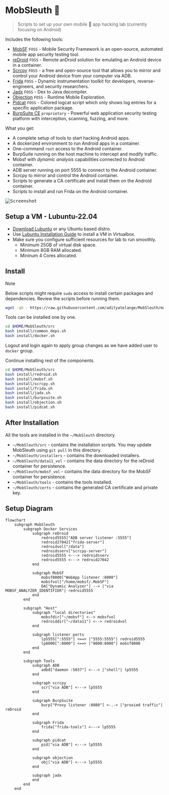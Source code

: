 # MobSleuth 📲

> Scripts to set up your own mobile 📱 app hacking lab (currently focusing on Android)

Includes the following tools:

- [MobSF](https://github.com/MobSF/Mobile-Security-Framework-MobSF) `FOSS` - Mobile Security Framework is an open-source, automated mobile app security testing tool.
- [reDroid](https://github.com/remote-android/redroid-doc) `FOSS` - Remote anDroid solution for emulating an Android device in a container.
- [Scrcpy](https://github.com/Genymobile/scrcpy) `FOSS` - a free and open-source tool that allows you to mirror and control your Android device from your computer via ADB.
- [Frida](https://github.com/frida/frida) `FOSS` - Dynamic instrumentation toolkit for developers, reverse-engineers, and security researchers.
- [Jadx](https://github.com/skylot/jadx) `FOSS` - Dex to Java decompiler.
- [Objection](https://github.com/sensepost/objection) `FOSS` - Runtime Mobile Exploration.
- [Pidcat](https://github.com/JakeWharton/pidcat) `FOSS` - Colored logcat script which only shows log entries for a specific application package.
- [BurpSuite CE](https://portswigger.net/burp/documentation/desktop/getting-started) `proprietary` - Powerful web application security testing platform with interception, scanning, fuzzing, and more.

What you get:
- A complete setup of tools to start hacking Android apps.
- A dockerized environment to run Android apps in a container.
- One-command `root` access to the Android container.
- BurpSuite running on the host machine to intercept and modify traffic.
- Mobsf with *dynamic analysis* capabilities connected to Android container.
- ADB server running on port 5555 to connect to the Android container.
- Scrcpy to mirror and control the Android container.
- Scripts to generate a CA certificate and install them on the Android container.
- Scripts to install and run Frida on the Android container.

<kbd>![Screenshot](https://github.com/adityatelange/MobSleuth/assets/21258296/c5a2d717-ba51-4209-8140-7d204e14579c)</kbd>


## Setup a VM - Lubuntu-22.04

- [Download Lubuntu](https://lubuntu.me/downloads/) or any Ubuntu based distro.
- Use [Lubuntu Installation Guide](https://manual.lubuntu.me/stable/1/1.3/installation.html) to install a VM in Virtualbox.
- Make sure you configure sufficient resources for lab to run smoothly.
  - Minimum 25GB of virtual disk space.
  - Minimum 8GB RAM allocated.
  - Mininum 4 Cores allocated.

## Install

> [!NOTE]  
> Below scripts might require `sudo` access to install certain packages and dependencies.
> Review the scripts before running them.

```sh
wget -qO - https://raw.githubusercontent.com/adityatelange/MobSleuth/main/install.sh | bash
```

Tools can be installed one by one.

```sh
cd $HOME/MobSleuth/src
bash install/common_deps.sh
bash install/docker.sh
```

Logout and login again to apply group changes as we have added user to `docker` group.

Continue installing rest of the components.

```sh
cd $HOME/MobSleuth/src
bash install/redroid.sh
bash install/mobsf.sh
bash install/scrcpy.sh
bash install/frida.sh
bash install/jadx.sh
bash install/burpsuite.sh
bash install/objection.sh
bash install/pidcat.sh
```

## After Installation

All the tools are installed in the `~/MobSleuth` directory.

- `~/MobSleuth/src` - contains the installation scripts. You may update MobSleuth using `git pull` in this directory.
- `~/MobSleuth/installers` - contains the downloaded installers.
- `~/MobSleuth/data11_vol` - contains the data directory for the reDroid container for persistence.
- `~/MobSleuth/mobsf_vol` - contains the data directory for the MobSF container for persistence.
- `~/MobSleuth/tools` - contains the tools installed.
- `~/MobSleuth/certs` - contains the generated CA certificate and private key.

## Setup Diagram

```mermaid
flowchart
    subgraph MobSleuth
        subgraph Docker Services
            subgraph reDroid
                redroid5555["ADB server listener :5555"]
                redroid27042["frida-server"]
                redroidvol["/data"]
                redroidsserv["scrcpy-server"]
                redroid5555 <---> redroidsserv
                redroid5555 <---> redroid27042
            end

            subgraph MobSF
                mobsf8000["WebApp listener :8000"]
                mobsfvol["/home/mobsf/.MobSF"]
                DA["Dynamic Analyzer"] --> |"via MOBSF_ANALYZER_IDENTIFIER"| redroid5555
            end
        end

        subgraph "Host"
            subgraph "local directories"
                mobsfdir["~/mobsf"] <--> mobsfvol
                redroiddir["~/data11"] <--> redroidvol
            end

            subgraph listener ports
                lp5555[":5555"] <==> |"5555:5555"| redroid5555
                lp8000[":8000"] <==> |"8000:8000"| mobsf8000
            end
        end

        subgraph Tools
            subgraph ADB
                adbd["daemon :5037"] <---> |"shell"| lp5555
            end

            subgraph scrcpy
                scr["via ADB"] <---> lp5555
            end

            subgraph BurpSuite
                burp["Proxy listener :8080"] <-.-> |"proxied traffic"| reDroid
            end

            subgraph Frida
                frida["frida-tools"] <---> lp5555
            end

            subgraph pidcat
                pid["via ADB"] <---> lp5555
            end

            subgraph objection
                obj["via ADB"] <---> lp5555
            end

            subgraph jadx
            end
        end
    end
```
